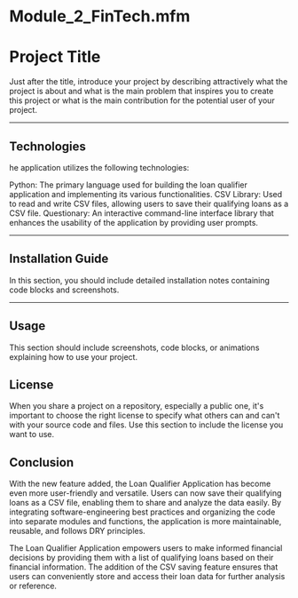 # Module_2_FinTech.mfm

# Project Title

Just after the title, introduce your project by describing attractively what the project is about and what is the main problem that inspires you to create this project or what is the main contribution for the potential user of your project.

---

## Technologies

he application utilizes the following technologies:

Python: The primary language used for building the loan qualifier application and implementing its various functionalities.
CSV Library: Used to read and write CSV files, allowing users to save their qualifying loans as a CSV file.
Questionary: An interactive command-line interface library that enhances the usability of the application by providing user prompts.

---

## Installation Guide

In this section, you should include detailed installation notes containing code blocks and screenshots.

---

## Usage

This section should include screenshots, code blocks, or animations explaining how to use your project.

## License

When you share a project on a repository, especially a public one, it's important to choose the right license to specify what others can and can't with your source code and files. Use this section to include the license you want to use.

## Conclusion 

With the new feature added, the Loan Qualifier Application has become even more user-friendly and versatile. Users can now save their qualifying loans as a CSV file, enabling them to share and analyze the data easily. By integrating software-engineering best practices and organizing the code into separate modules and functions, the application is more maintainable, reusable, and follows DRY principles.

The Loan Qualifier Application empowers users to make informed financial decisions by providing them with a list of qualifying loans based on their financial information. The addition of the CSV saving feature ensures that users can conveniently store and access their loan data for further analysis or reference.
